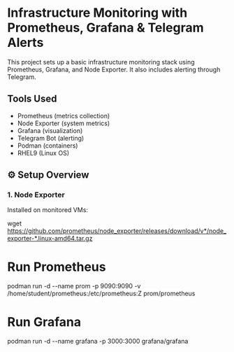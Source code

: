 # Infrastructure Monitoring with Prometheus, Grafana & Telegram Alerts

This project sets up a basic infrastructure monitoring stack using Prometheus, Grafana, and Node Exporter. It also includes alerting through Telegram.


## Tools Used

- Prometheus (metrics collection)
- Node Exporter (system metrics)
- Grafana (visualization)
- Telegram Bot (alerting)
- Podman (containers)
- RHEL9 (Linux OS)


## ⚙️ Setup Overview

### 1. Node Exporter
Installed on monitored VMs:

wget https://github.com/prometheus/node_exporter/releases/download/v*/node_exporter-*.linux-amd64.tar.gz

# Run Prometheus
podman run -d --name prom -p 9090:9090 -v /home/student/prometheus:/etc/prometheus:Z prom/prometheus

# Run Grafana
podman run -d --name grafana -p 3000:3000 grafana/grafana

